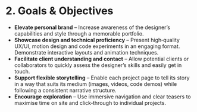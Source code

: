 # 2. Goals & Objectives

- **Elevate personal brand** – Increase awareness of the designer’s capabilities and style through a memorable portfolio.
- **Showcase design and technical proficiency** – Present high‑quality UX/UI, motion design and code experiments in an engaging format. Demonstrate interactive layouts and animation techniques.
- **Facilitate client understanding and contact** – Allow potential clients or collaborators to quickly assess the designer’s skills and easily get in touch.
- **Support flexible storytelling** – Enable each project page to tell its story in a way that suits its medium (images, videos, code demos) while following a consistent narrative structure.
- **Encourage exploration** – Use immersive navigation and clear teasers to maximise time on site and click‑through to individual projects.
